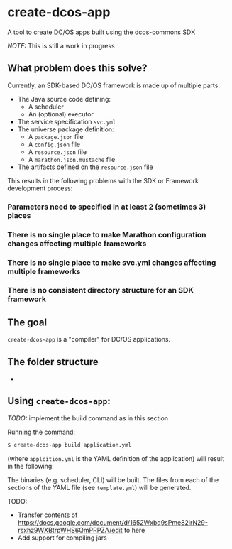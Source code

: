 # create-dcos-app
A tool to create DC/OS apps built using the dcos-commons SDK

*NOTE:* This is still a work in progress

## What problem does this solve?

Currently, an SDK-based DC/OS framework is made up of multiple parts:
* The Java source code defining:
    * A scheduler
    * An (optional) executor
* The service specification `svc.yml`
* The universe package definition:
    * A `package.json` file
    * A `config.json` file
    * A `resource.json` file
    * A `marathon.json.mustache` file
* The artifacts defined on the `resource.json` file

This results in the following problems with the SDK or Framework development process:

### Parameters need to specified in at least 2 (sometimes 3) places

### There is no single place to make Marathon configuration changes affecting multiple frameworks

### There is no single place to make svc.yml changes affecting multiple frameworks

### There is no consistent directory structure for an SDK framework


## The goal

`create-dcos-app` is a "compiler" for DC/OS applications.



## The folder structure
*


## Using `create-dcos-app`:
*TODO:* implement the build command as in this section

Running the command:
```bash
$ create-dcos-app build application.yml
```
(where `applcition.yml` is the YAML definition of the application)
will result in the following:

The binaries (e.g. scheduler, CLI) will be built. The files from each of the sections of the YAML file (see `template.yml`)
will be generated.



TODO:
* Transfer contents of https://docs.google.com/document/d/1652Wxbq9sPme82irN29-rsxhz9WXBtrpWHS6QmPRPZA/edit to here
* Add support for compiling jars

